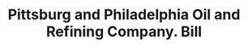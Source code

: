 ---
doi: 10.7916/D86M4JWW
date_other: '1900'
date_other_textual: 1900-1909
form: printed ephemera
genre:
- Invoices
name:
- Pittsburg and Philadelphia Oil and Refining Company
object_in_context_url: https://biggert.cul.columbia.edu/items/view/ave_biggert_00795
subject_hierarchical_geographic:
- Camden, New Jersey, United States
subject_name:
- Pittsburg and Philadelphia Oil and Refining Company
title: Pittsburg and Philadelphia Oil and Refining Company. Bill
sort_title: Pittsburg and Philadelphia Oil and Refining Company. Bill
call_number: ave_biggert_00795
coordinates:
- 39.94°,-75.105°
pid: ave_biggert_00795
identifiers: ave_biggert_00795
canvas_id: ldpd:396067
permalink: "/items/ave_biggert_00795/"
layout: iiif-image-page
---